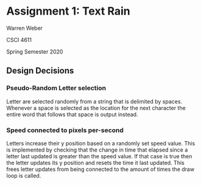 # Assignment 1: Text Rain
Warren Weber

CSCI 4611

Spring Semester 2020

## Design Decisions

### Pseudo-Random Letter selection

Letter are selected randomly from a string that is delimited by spaces. Whenever
a space is selected as the location for the next character the entire word that
follows that space is output instead.

### Speed connected to pixels per-second

Letters increase their y position based on a randomly set speed value. This is
implemented by checking that the change in time that elapsed since a letter
last updated is greater than the speed value. If that case is true then the
letter updates its y position and resets the time it last updated. This frees
letter updates from being connected to the amount of times the draw loop is
called.
